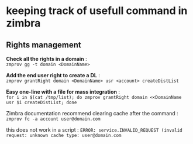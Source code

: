 # keeping track of usefull command in zimbra

## Rights management

**Check all the rights in a domain** :   
`zmprov gg -t domain <DomainName>`

**Add the end user right to create a DL** :  
`zmprov grantRight domain <DomainName> usr <account> createDistList`

**Easy one-line with a file for mass integration** :  
`for i in $(cat /tmp/list); do zmprov grantRight domain <<DomainName usr $i createDistList; done`

Zimbra documentation recommend clearing cache after the command :  
`zmprov fc -a account user@domain.com`


this does not work in a script :    `ERROR: service.INVALID_REQUEST (invalid request: unknown cache type: user@domain.com`